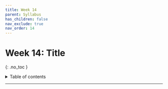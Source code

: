 ```yaml
---
title: Week 14
parent: Syllabus
has_children: false
nav_exclude: true
nav_order: 14
---
```


# Week 14: Title
{: .no_toc }

<details closed markdown="block">
  <summary>
    Table of contents
  </summary>
  {: .text-delta }
1. TOC
{:toc}
</details>

---

<!-- ########################################################################### -->

<!-- # Class - Monday, Nov. 29

<details closed markdown="block">
  <summary>Details</summary>

</details> -->

<!-- ########################################################################### -->

<!-- ########################################################################### -->

<!-- # Class - Thursday, Dec. 2

<details closed markdown="block">
  <summary>Details</summary>

</details> -->

<!-- ########################################################################### -->

<!-- ########################################################################### -->

<!-- # Recitation - Friday, Dec. 3

<details closed markdown="block">
  <summary>Details</summary>

</details> -->

<!-- ########################################################################### -->
